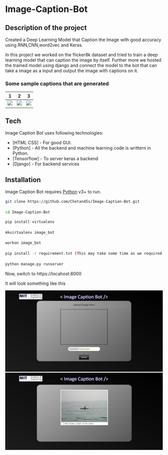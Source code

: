 # Image-Caption-Bot

## Description of the project


Created a Deep Learning Model that Caption the Image with good
accuracy using RNN,CNN,word2vec and Keras.

In this project we worked on the flicker8k dataset and tried to train a deep learning model that can caption the image by itself. Further more we hosted
the trained model using django and connect the model to the bot that can take a image as a input and output the image with captions on it.

### Some sample captions that are generated
1       	  | 2		| 	3             
:-------------------------:|:-------------------------:|:------------------------:
![](https://raw.githubusercontent.com/adityajn105/image-caption-bot/master/samples/sample1.png)  |  ![](https://raw.githubusercontent.com/adityajn105/image-caption-bot/master/samples/sample2.png)		| ![](https://raw.githubusercontent.com/adityajn105/image-caption-bot/master/samples/sample3.png) 

## Tech

Image Caption Bot uses following technologies:

- [HTML CSS] - For good GUI.
- [Python] - All the backend and machine learning code is writtern in Python.
- [Tensorflow] - To server keras a backend
- [Django] - For backend services

## Installation

Image Caption Bot requires [Python](https://www.python.org/) v3+ to run.

```sh
git clone https://github.com/Chetan45s/Image-Caption-Bot.git

cd Image-Caption-Bot

```


```sh
pip install virtualenv

mkvirtualenv image_bot

workon image_bot

pip install -r requirement.txt (This may take some time as we required to install tensorflow)

python manage.py runserver

```

Now, switch to https://locahost:8000

It will look something like this

![alt text](https://raw.githubusercontent.com/Chetan45s/Image-Caption-Bot/master/media/icb_1.jpg)
![alt text](https://raw.githubusercontent.com/Chetan45s/Image-Caption-Bot/master/media/icb_2.jpg)
